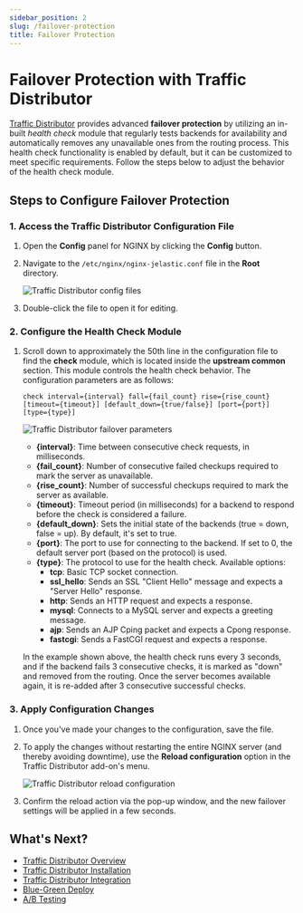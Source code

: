 ```yaml
---
sidebar_position: 2
slug: /failover-protection
title: Failover Protection
---
```

# Failover Protection with Traffic Distributor

[Traffic Distributor](<https://www.virtuozzo.com/application-platform-docs/traffic-distributor/>) provides advanced **failover protection** by utilizing an in-built _health check_ module that regularly tests backends for availability and automatically removes any unavailable ones from the routing process. This health check functionality is enabled by default, but it can be customized to meet specific requirements. Follow the steps below to adjust the behavior of the health check module.

## Steps to Configure Failover Protection

### 1. Access the Traffic Distributor Configuration File

1. Open the **Config** panel for NGINX by clicking the **Config** button.
2. Navigate to the `/etc/nginx/nginx-jelastic.conf` file in the **Root** directory.
   
   ![Traffic Distributor config files](#)

3. Double-click the file to open it for editing.

### 2. Configure the Health Check Module

1. Scroll down to approximately the 50th line in the configuration file to find the **check** module, which is located inside the **upstream common** section. This module controls the health check behavior. The configuration parameters are as follows:

    ```nginx
    check interval={interval} fall={fail_count} rise={rise_count} [timeout={timeout}] [default_down={true/false}] [port={port}] [type={type}]
    ```

   ![Traffic Distributor failover parameters](#)

   - **\{interval\}**: Time between consecutive check requests, in milliseconds.
   - **\{fail_count\}**: Number of consecutive failed checkups required to mark the server as unavailable.
   - **\{rise_count\}**: Number of successful checkups required to mark the server as available.
   - **\{timeout\}**: Timeout period (in milliseconds) for a backend to respond before the check is considered a failure.
   - **\{default_down\}**: Sets the initial state of the backends (true = down, false = up). By default, it's set to true.
   - **\{port\}**: The port to use for connecting to the backend. If set to 0, the default server port (based on the protocol) is used.
   - **\{type\}**: The protocol to use for the health check. Available options:
     - **tcp**: Basic TCP socket connection.
     - **ssl_hello**: Sends an SSL "Client Hello" message and expects a "Server Hello" response.
     - **http**: Sends an HTTP request and expects a response.
     - **mysql**: Connects to a MySQL server and expects a greeting message.
     - **ajp**: Sends an AJP Cping packet and expects a Cpong response.
     - **fastcgi**: Sends a FastCGI request and expects a response.

   In the example shown above, the health check runs every 3 seconds, and if the backend fails 3 consecutive checks, it is marked as "down" and removed from the routing. Once the server becomes available again, it is re-added after 3 consecutive successful checks.

### 3. Apply Configuration Changes

1. Once you've made your changes to the configuration, save the file.
2. To apply the changes without restarting the entire NGINX server (and thereby avoiding downtime), use the **Reload configuration** option in the Traffic Distributor add-on's menu.

   ![Traffic Distributor reload configuration](#)

3. Confirm the reload action via the pop-up window, and the new failover settings will be applied in a few seconds.

## What's Next?

- [Traffic Distributor Overview](<https://www.virtuozzo.com/application-platform-docs/traffic-distributor/>)
- [Traffic Distributor Installation](<https://www.virtuozzo.com/application-platform-docs/traffic-distributor-installation/>)
- [Traffic Distributor Integration](<https://docs.dewacloud.com/docs/traffic-distributor-integration/>)
- [Blue-Green Deploy](<https://www.virtuozzo.com/application-platform-docs/blue-green-deploy/>)
- [A/B Testing](<https://www.virtuozzo.com/application-platform-docs/ab-testing/>)